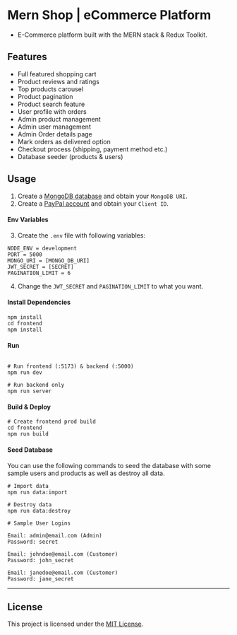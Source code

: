 # Mern Shop | eCommerce Platform

- E-Commerce platform built with the MERN stack & Redux Toolkit.

## Features

- Full featured shopping cart
- Product reviews and ratings
- Top products carousel
- Product pagination
- Product search feature
- User profile with orders
- Admin product management
- Admin user management
- Admin Order details page
- Mark orders as delivered option
- Checkout process (shipping, payment method etc.)
- Database seeder (products & users)

## Usage

1)  Create a [MongoDB database](https://www.mongodb.com/cloud/atlas/register) and obtain your `MongoDB URI`.
2)  Create a [PayPal account](https://developer.paypal.com/) and obtain your `Client ID`.

#### Env Variables

3) Create the `.env` file with following variables:

```
NODE_ENV = development
PORT = 5000
MONGO_URI = [MONGO_DB_URI]
JWT_SECRET = [SECRET]
PAGINATION_LIMIT = 6
```

4) Change the `JWT_SECRET` and `PAGINATION_LIMIT` to what you want.

#### Install Dependencies

```
npm install
cd frontend
npm install
```

#### Run

```

# Run frontend (:5173) & backend (:5000)
npm run dev

# Run backend only
npm run server
```

#### Build & Deploy

```
# Create frontend prod build
cd frontend
npm run build
```

#### Seed Database

You can use the following commands to seed the database with some sample users and products as well as destroy all data.

```
# Import data
npm run data:import

# Destroy data
npm run data:destroy
```

```
# Sample User Logins

Email: admin@email.com (Admin)
Password: secret

Email: johndoe@email.com (Customer)
Password: john_secret

Email: janedoe@email.com (Customer)
Password: jane_secret
```

---

## License

This project is licensed under the [MIT License](./LICENSE).

